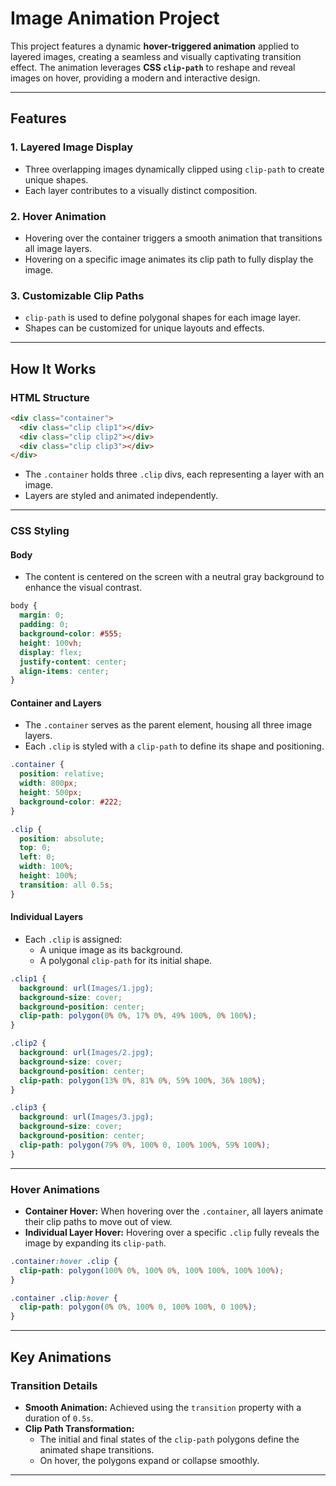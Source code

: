 # Image Animation Project

This project features a dynamic **hover-triggered animation** applied to layered images, creating a seamless and visually captivating transition effect. The animation leverages **CSS `clip-path`** to reshape and reveal images on hover, providing a modern and interactive design.

---

## Features

### 1. **Layered Image Display**
- Three overlapping images dynamically clipped using `clip-path` to create unique shapes.
- Each layer contributes to a visually distinct composition.

### 2. **Hover Animation**
- Hovering over the container triggers a smooth animation that transitions all image layers.
- Hovering on a specific image animates its clip path to fully display the image.

### 3. **Customizable Clip Paths**
- `clip-path` is used to define polygonal shapes for each image layer.
- Shapes can be customized for unique layouts and effects.

---

## How It Works

### HTML Structure
```html
<div class="container">
  <div class="clip clip1"></div>
  <div class="clip clip2"></div>
  <div class="clip clip3"></div>
</div>
```
- The `.container` holds three `.clip` divs, each representing a layer with an image.
- Layers are styled and animated independently.

---

### CSS Styling

#### Body
- The content is centered on the screen with a neutral gray background to enhance the visual contrast.

```css
body {
  margin: 0;
  padding: 0;
  background-color: #555;
  height: 100vh;
  display: flex;
  justify-content: center;
  align-items: center;
}
```

#### Container and Layers
- The `.container` serves as the parent element, housing all three image layers.
- Each `.clip` is styled with a `clip-path` to define its shape and positioning.

```css
.container {
  position: relative;
  width: 800px;
  height: 500px;
  background-color: #222;
}

.clip {
  position: absolute;
  top: 0;
  left: 0;
  width: 100%;
  height: 100%;
  transition: all 0.5s;
}
```

#### Individual Layers
- Each `.clip` is assigned:
  - A unique image as its background.
  - A polygonal `clip-path` for its initial shape.

```css
.clip1 {
  background: url(Images/1.jpg);
  background-size: cover;
  background-position: center;
  clip-path: polygon(0% 0%, 17% 0%, 49% 100%, 0% 100%);
}

.clip2 {
  background: url(Images/2.jpg);
  background-size: cover;
  background-position: center;
  clip-path: polygon(13% 0%, 81% 0%, 59% 100%, 36% 100%);
}

.clip3 {
  background: url(Images/3.jpg);
  background-size: cover;
  background-position: center;
  clip-path: polygon(79% 0%, 100% 0, 100% 100%, 59% 100%);
}
```

---

### Hover Animations
- **Container Hover:** When hovering over the `.container`, all layers animate their clip paths to move out of view.
- **Individual Layer Hover:** Hovering over a specific `.clip` fully reveals the image by expanding its `clip-path`.

```css
.container:hover .clip {
  clip-path: polygon(100% 0%, 100% 0%, 100% 100%, 100% 100%);
}

.container .clip:hover {
  clip-path: polygon(0% 0%, 100% 0, 100% 100%, 0 100%);
}
```

---

## Key Animations

### Transition Details
- **Smooth Animation:** Achieved using the `transition` property with a duration of `0.5s`.
- **Clip Path Transformation:**
  - The initial and final states of the `clip-path` polygons define the animated shape transitions.
  - On hover, the polygons expand or collapse smoothly.

---

